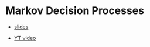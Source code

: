 # Markov Decision Processes

- [slides](http://www0.cs.ucl.ac.uk/staff/d.silver/web/Teaching_files/MDP.pdf)

- [YT video](https://www.youtube.com/watch?v=lfHX2hHRMVQ)
